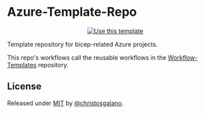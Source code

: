 # Azure-Template-Repo

<div align="center">
    <a href="https://github.com/christosgalano/Azure-Template-Repo/generate">
        <img src="https://img.shields.io/badge/Use_this_template-Generate-2ea44f?style=for-the-badge" alt="Use this template">
    </a>
</div>

Template repository for bicep-related Azure projects.

This repo's workflows call the reusable workflows in the [Workflow-Templates](https://github.com/christosgalano/Workflow-Templates) repository.

## License

Released under [MIT](/LICENSE) by [@christosgalano](https://github.com/christosgalano).
